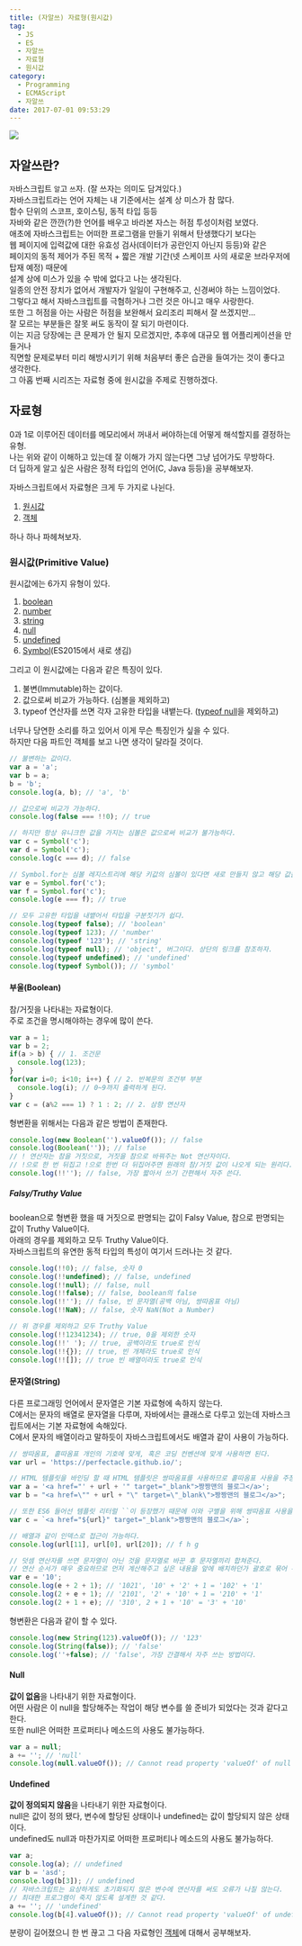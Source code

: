 ```yaml
---
title: (자알쓰) 자료형(원시값)
tag:
  - JS
  - ES
  - 자알쓰
  - 자료형
  - 원시값
category:
  - Programming
  - ECMAScript
  - 자알쓰
date: 2017-07-01 09:53:29
---
```


![](thumb.png)  

## 자알쓰란?
`자`바스크립트 `알`고 `쓰`자. (잘 쓰자는 의미도 담겨있다.)  
자바스크립트라는 언어 자체는 내 기준에서는 설계 상 미스가 참 많다.  
함수 단위의 스코프, 호이스팅, 동적 타입 등등  
자바와 같은 깐깐(?)한 언어를 배우고 바라본 자스는 허점 투성이처럼 보였다.  
애초에 자바스크립트는 어떠한 프로그램을 만들기 위해서 탄생했다기 보다는  
웹 페이지에 입력값에 대한 유효성 검사(데이터가 공란인지 아닌지 등등)와 같은  
페이지의 동적 제어가 주된 목적 + 짧은 개발 기간(넷 스케이프 사의 새로운 브라우저에 탑재 예정) 때문에  
설계 상에 미스가 있을 수 밖에 없다고 나는 생각된다.  
일종의 안전 장치가 없어서 개발자가 일일이 구현해주고, 신경써야 하는 느낌이었다.  
그렇다고 해서 자바스크립트를 극혐하거나 그런 것은 아니고 매우 사랑한다.  
또한 그 허점을 아는 사람은 허점을 보완해서 요리조리 피해서 잘 쓰겠지만...  
잘 모르는 부분들은 잘못 써도 동작이 잘 되기 마련이다.  
이는 지금 당장에는 큰 문제가 안 될지 모르겠지만, 추후에 대규모 웹 어플리케이션을 만들거나  
직면할 문제로부터 미리 해방시키기 위해 처음부터 좋은 습관을 들여가는 것이 좋다고 생각한다.  
그 아홉 번째 시리즈는 자료형 중에 원시값을 주제로 진행하겠다.  

## 자료형
0과 1로 이루어진 데이터를 메모리에서 꺼내서 써야하는데 어떻게 해석할지를 결정하는 유형.  
나는 위와 같이 이해하고 있는데 잘 이해가 가지 않는다면 그냥 넘어가도 무방하다.  
더 딥하게 알고 싶은 사람은 정적 타입의 언어(C, Java 등등)을 공부해보자.

자바스크립트에서 자료형은 크게 두 가지로 나뉜다.  
1. [원시값](#원시값-Primitive-Value)  
2. [객체](/2017/07/01/js-010-data-type-object/)  

하나 하나 파헤쳐보자.  

### 원시값(Primitive Value)
원시값에는 6가지 유형이 있다.  
1. [boolean](#부울-Boolean)  
2. [number](/2016/12/23/ES6-Number-type/)  
3. [string](#문자열-String)  
4. [null](#Null)  
5. [undefined](#Undefined)  
6. [Symbol](/2017/04/16/ES6-Symbol/)(ES2015에서 새로 생김)  

그리고 이 원시값에는 다음과 같은 특징이 있다.  
1. 불변(Immutable)하는 값이다.  
2. 값으로써 비교가 가능하다. (심볼을 제외하고)  
3. typeof 연산자를 쓰면 각자 고유한 타입을 내뱉는다. ([typeof null](https://github.com/FEDevelopers/tech.description/wiki/%E2%80%9Ctypeof-null%E2%80%9D%EC%9D%98-%EC%97%AD%EC%82%AC)을 제외하고)

너무나 당연한 소리를 하고 있어서 이게 무슨 특징인가 싶을 수 있다.  
하지만 다음 파트인 객체를 보고 나면 생각이 달라질 것이다.  
```javascript
// 불변하는 값이다.
var a = 'a';
var b = a;
b = 'b';
console.log(a, b); // 'a', 'b'

// 값으로써 비교가 가능하다.
console.log(false === !!0); // true

// 하지만 항상 유니크한 값을 가지는 심볼은 값으로써 비교가 불가능하다.
var c = Symbol('c');
var d = Symbol('c');
console.log(c === d); // false

// Symbol.for는 심볼 레지스트리에 해당 키값의 심볼이 있다면 새로 만들지 않고 해당 값을 반환한다.
var e = Symbol.for('c');
var f = Symbol.for('c');
console.log(e === f); // true

// 모두 고유한 타입을 내뱉어서 타입을 구분짓기가 쉽다.  
console.log(typeof false); // 'boolean'
console.log(typeof 123); // 'number'
console.log(typeof '123'); // 'string'
console.log(typeof null); // 'object', 버그이다. 상단의 링크를 참조하자.
console.log(typeof undefined); // 'undefined'
console.log(typeof Symbol()); // 'symbol'
```

#### 부울(Boolean)  
참/거짓을 나타내는 자료형이다.  
주로 조건을 명시해야하는 경우에 많이 쓴다.  
```javascript
var a = 1;
var b = 2;
if(a > b) { // 1. 조건문
  console.log(123);
}
for(var i=0; i<10; i++) { // 2. 반복문의 조건부 부분
  console.log(i); // 0~9까지 출력하게 된다.
}
var c = (a%2 === 1) ? 1 : 2; // 2. 삼항 연산자
```

형변환을 위해서는 다음과 같은 방법이 존재한다.  
```javascript
console.log(new Boolean('').valueOf()); // false
console.log(Boolean('')); // false
// ! 연산자는 참을 거짓으로, 거짓을 참으로 바꿔주는 Not 연산자이다.  
// !으로 한 번 뒤집고 !으로 한번 더 뒤집어주면 원래의 참/거짓 값이 나오게 되는 원리다.
console.log(!!''); // false, 가장 짧아서 쓰기 간편해서 자주 쓴다.
```

##### Falsy/Truthy Value
boolean으로 형변환 했을 때 거짓으로 판명되는 값이 Falsy Value, 참으로 판명되는 값이 Truthy Value이다.  
아래의 경우를 제외하고 모두 Truthy Value이다.  
자바스크립트의 유연한 동적 타입의 특성이 여기서 드러나는 것 같다.  
```javascript
console.log(!!0); // false, 숫자 0
console.log(!!undefined); // false, undefined
console.log(!!null); // false, null
console.log(!!false); // false, boolean의 false
console.log(!!''); // false, 빈 문자열(공백 아님, 쌍따옴표 아님)
console.log(!!NaN); // false, 숫자 NaN(Not a Number)

// 위 경우를 제외하고 모두 Truthy Value
console.log(!!12341234); // true, 0을 제외한 숫자
console.log(!!' '); // true, 공백이라도 true로 인식
console.log(!!{}); // true, 빈 개체라도 true로 인식
console.log(!![]); // true 빈 배열이라도 true로 인식
```

#### 문자열(String)
다른 프로그래밍 언어에서 문자열은 기본 자료형에 속하지 않는다.  
C에서는 문자의 배열로 문자열을 다루며, 자바에서는 클래스로 다루고 있는데 자바스크립트에서는 기본 자료형에 속해있다.  
C에서 문자의 배열이라고 말하듯이 자바스크립트에서도 배열과 같이 사용이 가능하다.  
```javascript
// 쌍따옴표, 홑따옴표 개인의 기호에 맞게, 혹은 코딩 컨벤션에 맞게 사용하면 된다.
var url = 'https://perfectacle.github.io/';

// HTML 템플릿을 바인딩 할 때 HTML 템플릿은 쌍따옴표를 사용하므로 홑따옴표 사용을 주장하는 입장도 있다.
var a = '<a href="' + url + '" target="_blank">짱짱맨의 블로그</a>';
var b = "<a href=\"" + url + "\" target=\"_blank\">짱짱맨의 블로그</a>";

// 또한 ES6 들어선 템플릿 리터럴 ``이 등장했기 때문에 이와 구별을 위해 쌍따옴표 사용을 주장하는 입장도 있다.
var c = `<a href="${url}" target="_blank">짱짱맨의 블로그</a>`;

// 배열과 같이 인덱스로 접근이 가능하다.
console.log(url[11], url[0], url[20]); // f h g

// 덧셈 연산자를 쓰면 문자열이 아닌 것을 문자열로 바꾼 후 문자열끼리 합쳐준다.  
// 연산 순서가 매우 중요하므로 먼저 계산해주고 싶은 내용을 앞에 배치하던가 괄호로 묶어 우선순위를 높여줘야한다.
var e = '10';
console.log(e + 2 + 1); // '1021', '10' + '2' + 1 = '102' + '1'
console.log(2 + e + 1); // '2101', '2' + '10' + 1 = '210' + '1'
console.log(2 + 1 + e); // '310', 2 + 1 + '10' = '3' + '10'
```

형변환은 다음과 같이 할 수 있다.  
```javascript
console.log(new String(123).valueOf()); // '123'
console.log(String(false)); // 'false'
console.log(''+false); // 'false', 가장 간결해서 자주 쓰는 방법이다.
```

#### Null
**값이 없음**을 나타내기 위한 자료형이다.  
어떤 사람은 이 null을 할당해주는 작업이 해당 변수를 쓸 준비가 되었다는 것과 같다고 한다.  
또한 null은 어떠한 프로퍼티나 메소드의 사용도 불가능하다.  
```javascript
var a = null;
a += ''; // 'null'
console.log(null.valueOf()); // Cannot read property 'valueOf' of null
```

#### Undefined
**값이 정의되지 않음**을 나타내기 위한 자료형이다.  
null은 값이 정의 됐다, 변수에 할당된 상태이나 undefined는 값이 할당되지 않은 상태이다.  
undefined도 null과 마찬가지로 어떠한 프로퍼티나 메소드의 사용도 불가능하다.
```javascript
var a;
console.log(a); // undefined
var b = 'asd';
console.log(b[3]); // undefined
// 자바스크립트는 요상하게도 초기화되지 않은 변수에 연산자를 써도 오류가 나질 않는다.
// 최대한 프로그램이 죽지 않도록 설계한 것 같다.
a += ''; // 'undefined'
console.log(b[4].valueOf()); // Cannot read property 'valueOf' of undefined
```

분량이 길어졌으니 한 번 끊고 그 다음 자료형인 [객체](/2017/07/01/js-010-data-type-object/)에 대해서 공부해보자.  